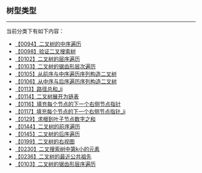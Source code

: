 <div style="font-size: 20px; margin-bottom: 15px; font-weight: bold;">树型类型</div>
<hr style="height: 1px; margin: 1em 0px;" />

当前分类下有如下内容：

* [【0094】二叉树的中序遍历](/tools/tpl/【0094】二叉树的中序遍历.md)
* [【0098】验证二叉搜索树](/tools/tpl/【0098】验证二叉搜索树.md)
* [【0102】二叉树的层序遍历](/tools/tpl/【0102】二叉树的层序遍历.md)
* [【0103】二叉树的锯齿形层次遍历](/tools/tpl/【0103】二叉树的锯齿形层次遍历.md)
* [【0105】从前序与中序遍历序列构造二叉树](/tools/tpl/【0105】从前序与中序遍历序列构造二叉树.md)
* [【0106】从中序与后序遍历序列构造二叉树](/tools/tpl/【0106】从中序与后序遍历序列构造二叉树.md)
* [【0113】路径总和_ii](/tools/tpl/【0113】路径总和_ii.md)
* [【0114】二叉树展开为链表](/tools/tpl/【0114】二叉树展开为链表.md)
* [【0116】填充每个节点的下一个右侧节点指针](/tools/tpl/【0116】填充每个节点的下一个右侧节点指针.md)
* [【0117】填充每个节点的下一个右侧节点指针_ii](/tools/tpl/【0117】填充每个节点的下一个右侧节点指针_ii.md)
* [【0129】求根到叶子节点数字之和](/tools/tpl/【0129】求根到叶子节点数字之和.md)
* [【0144】二叉树的前序遍历](/tools/tpl/【0144】二叉树的前序遍历.md)
* [【0145】二叉树的后序遍历](/tools/tpl/【0145】二叉树的后序遍历.md)
* [【0199】二叉树的右视图](/tools/tpl/【0199】二叉树的右视图.md)
* [【0230】二叉搜索树中第k小的元素](/tools/tpl/【0230】二叉搜索树中第k小的元素.md)
* [【0236】二叉树的最近公共祖先](/tools/tpl/【0236】二叉树的最近公共祖先.md)
* [【0103】二叉树的锯齿形层序遍历](/tools/tpl/【0103】二叉树的锯齿形层序遍历.md)